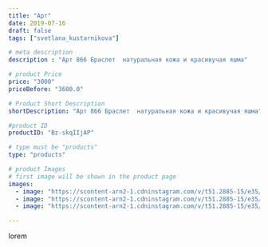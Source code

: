 ```yaml
---
title: "Арт"
date: 2019-07-16
draft: false
tags: ["svetlana_kustarnikova"]

# meta description
description : "Арт 866 Браслет  натуральная кожа и красивучая яшма"

# product Price
price: "3000"
priceBefore: "3600.0"

# Product Short Description
shortDescription: "Арт 866 Браслет  натуральная кожа и красивучая яшма"

#product ID
productID: "Bz-skqIIjAP"

# type must be "products"
type: "products"

# product Images
# first image will be shown in the product page
images:
  - image: "https://scontent-arn2-1.cdninstagram.com/v/t51.2885-15/e35/s1080x1080/67192703_158433975293322_5343902129513161666_n.jpg?_nc_ht=scontent-arn2-1.cdninstagram.com&_nc_cat=106&_nc_ohc=ufojj7Q-TxMAX8-T2Gc&tp=1&oh=f1a8d692c8c328f04ec93296e34ac2d0&oe=605DED64&ig_cache_key=MjA4OTMwMzMwMTI4NDg1NDQyMQ%3D%3D.2"
  - image: "https://scontent-arn2-1.cdninstagram.com/v/t51.2885-15/e35/s1080x1080/65925113_2458058057750147_6710326136589582469_n.jpg?_nc_ht=scontent-arn2-1.cdninstagram.com&_nc_cat=111&_nc_ohc=e1foqCgfLKQAX8yhEGg&tp=1&oh=55aebca861d9a14d51ceeee9342e938e&oe=6060926C&ig_cache_key=MjA4OTMwMzMwMTI4NDcyNzUyMg%3D%3D.2"
  - image: "https://scontent-arn2-1.cdninstagram.com/v/t51.2885-15/e35/s1080x1080/66623024_501188003958685_5880902719436186305_n.jpg?_nc_ht=scontent-arn2-1.cdninstagram.com&_nc_cat=101&_nc_ohc=WNgxRpyP4ZQAX8p59ZT&tp=1&oh=356b904c863fd0f98779e49d46fd472b&oe=60612950&ig_cache_key=MjA4OTMwMzMwMTI3NjQyNjYwMA%3D%3D.2"

---
```

lorem
